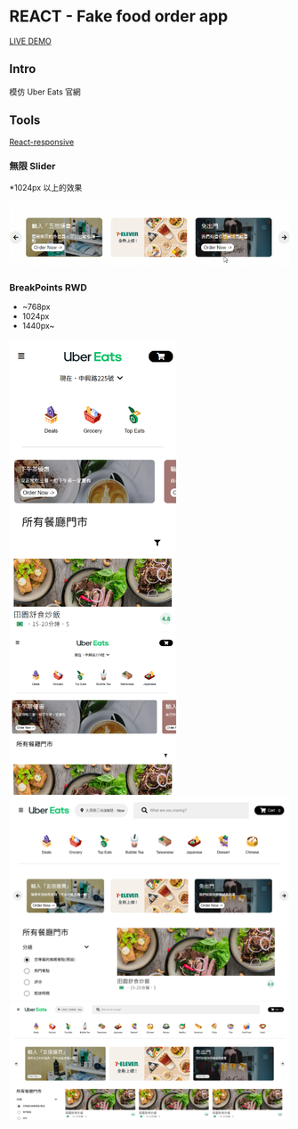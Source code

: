# REACT - Fake food order app

[LIVE DEMO](https://wlcharlie.github.io/fake-food-order-app/)

## Intro

模仿 Uber Eats 官網

## Tools

[React-responsive](https://www.npmjs.com/package/react-responsive)

### 無限 Slider

\*1024px 以上的效果

<img src="./public/images/slider.gif" width="600">

### BreakPoints RWD

- ~768px
- 1024px
- 1440px~

<img src="./public/images/04.png" width="300">
<img src="./public/images/03.png" width="300">
<img src="./public/images/02.png" width="900">
<img src="./public/images/01.png" width="900">
